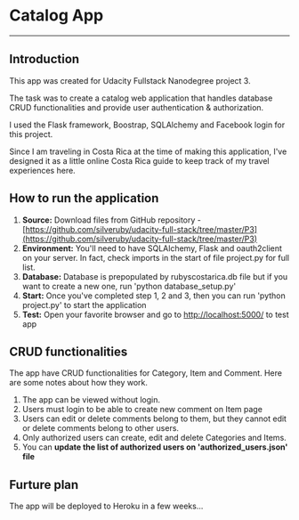 # Catalog App

---

## Introduction

This app was created for Udacity Fullstack Nanodegree project 3. 

The task was to create a catalog web application that handles database CRUD functionalities and provide user authentication & authorization. 

I used the Flask framework, Boostrap, SQLAlchemy and Facebook login for this project.  

Since I am traveling in Costa Rica at the time of making this application, I've designed it as a little online Costa Rica guide to keep track of my travel experiences here. 

## How to run the application

1. **Source:** Download files from GitHub repository - [https://github.com/silveruby/udacity-full-stack/tree/master/P3](https://github.com/silveruby/udacity-full-stack/tree/master/P3)
2. **Environment:** You'll need to have SQLAlchemy, Flask and oauth2client on your server. In fact, check imports in the start of file project.py for full list. 
3. **Database:** Database is prepopulated by rubyscostarica.db file but if you want to create a new one, run 'python database_setup.py'
4. **Start:** Once you've completed step 1, 2 and 3, then you can run 'python project.py' to start the application
5. **Test:** Open your favorite browser and go to [http://localhost:5000/](http://localhost:5000/) to test app

## CRUD functionalities

The app have CRUD functionalities for Category, Item and Comment. Here are some notes about how they work. 

1. The app can be viewed without login.
2. Users must login to be able to create new comment on Item page
3. Users can edit or delete comments belong to them, but they cannot edit or delete comments belong to other users. 
4. Only authorized users can create, edit and delete Categories and Items. 
5. You can **update the list of authorized users on 'authorized_users.json' file**

## Furture plan

The app will be deployed to Heroku in a few weeks... 



